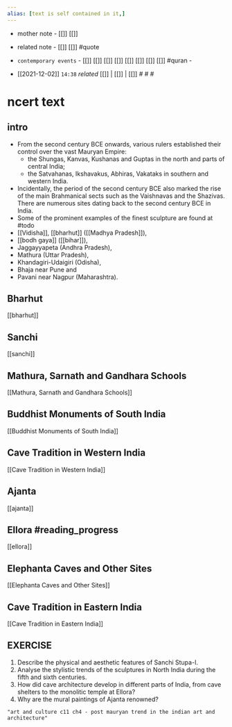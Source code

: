 ```yaml
---
alias: [text is self contained in it,]
---
```

- mother note - [[]] [[]]
- related note - [[]] [[]] #quote 
- `contemporary events` - [[]] [[]] [[]] [[]] [[]] [[]] [[]] [[]] #quran - 

- [[2021-12-02]]  `14:38` _related_ [[]] | [[]] | [[]] # # #
# ncert text
## intro
- From the second century BCE onwards, various rulers established their control over the vast Mauryan Empire:
	- the Shungas, Kanvas, Kushanas and Guptas in the north and parts of central India;
	- the Satvahanas, Ikshavakus, Abhiras, Vakataks in southern and western India.
- Incidentally, the period of the second century BCE also marked the rise of the main Brahmanical sects such as the Vaishnavas and the Shazivas. There are numerous sites dating back to the second century BCE in India.
- Some of the prominent examples of the finest sculpture are found at #todo 
- [[Vidisha]], [[bharhut]] ([[Madhya Pradesh]]),
- [[bodh gaya]] ([[bihar]]),
- Jaggayyapeta (Andhra Pradesh),
- Mathura (Uttar Pradesh),
- Khandagiri-Udaigiri (Odisha),
- Bhaja near Pune and
- Pavani near Nagpur (Maharashtra).

## Bharhut
[[bharhut]]
## Sanchi
[[sanchi]]
## Mathura, Sarnath and Gandhara Schools
[[Mathura, Sarnath and Gandhara Schools]]
## Buddhist Monuments of South India
[[Buddhist Monuments of South India]]
## Cave Tradition in Western India
[[Cave Tradition in Western India]]
## Ajanta
[[ajanta]]
## Ellora #reading_progress 
[[ellora]]
## Elephanta Caves and Other Sites
[[Elephanta Caves and Other Sites]]
## Cave Tradition in Eastern India
[[Cave Tradition in Eastern India]]

## EXERCISE
1. Describe the physical and aesthetic features of Sanchi Stupa-I.
2. Analyse the stylistic trends of the sculptures in North India during the fifth and sixth centuries.
3. How did cave architecture develop in different parts of India, from cave shelters to the monolitic temple at Ellora?
4. Why are the mural paintings of Ajanta renowned?

```query
"art and culture c11 ch4 - post mauryan trend in the indian art and architecture"
```